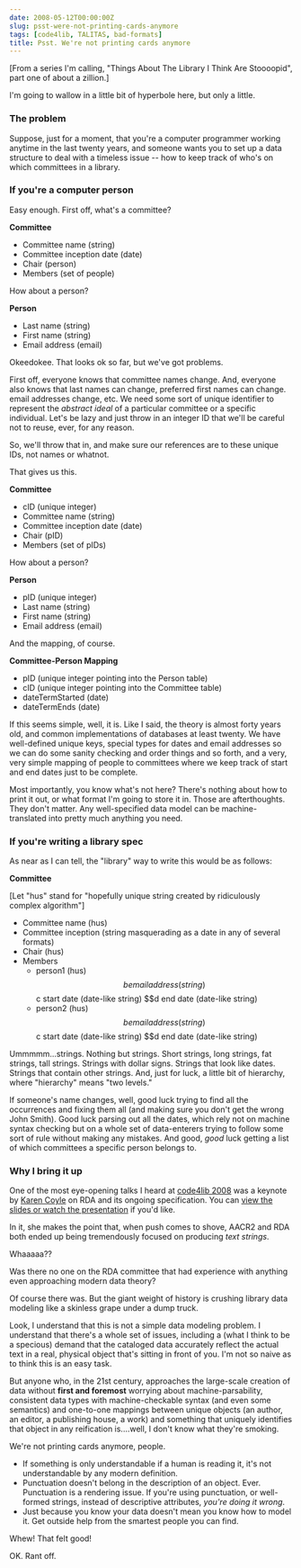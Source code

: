 ```yaml
---
date: 2008-05-12T00:00:00Z
slug: psst-were-not-printing-cards-anymore
tags: [code4lib, TALITAS, bad-formats]
title: Psst. We're not printing cards anymore
---
```


\[From a series I'm calling, "Things About The Library I Think Are Stoooopid", part one of about a zillion.\]

I'm going to wallow in a little bit of hyperbole here, but only a little.

### The problem

Suppose, just for a moment, that you're a computer programmer working anytime in the last twenty years, and someone wants you to set up a data structure to deal with a timeless issue -- how to keep track of who's on which committees in a library.

### If you're a computer person

Easy enough. First off, what's a committee?

**Committee**

 * Committee name (string)
 * Committee inception date (date)
 * Chair (person)
 * Members (set of people)

How about a person?

**Person**

 * Last name (string)
 * First name (string)
 * Email address (email)

Okeedokee. That looks ok so far, but we've got problems.

First off, everyone knows that committee names change. And, everyone also knows that last names can change, preferred first names can change. email addresses change, etc. We need some sort of unique identifier to represent the *abstract ideal* of a particular committee or a specific individual. Let's be lazy and just throw in an integer ID that we'll be careful not to reuse, ever, for any reason.

So, we'll throw that in, and make sure our references are to these unique IDs, not names or whatnot.

That gives us this.

**Committee**

 *  cID (unique integer)
 *  Committee name (string)
 *  Committee inception date (date)
 *  Chair (pID)
 *  Members (set of pIDs)

How about a person?

**Person**

 *  pID (unique integer)
 *  Last name (string)
 *  First name (string)
 *  Email address (email)

And the mapping, of course.

**Committee-Person Mapping**

 * pID (unique integer pointing into the Person table)
 * cID (unique integer pointing into the Committee table)
 * dateTermStarted (date)
 * dateTermEnds (date)


If this seems simple, well, it is. Like I said, the theory is almost forty years old, and common implementations of databases at least twenty. We have well-defined unique keys, special types for dates and email addresses so we can do some sanity checking and order things and so forth, and a very, very simple mapping of people to committees where we keep track of start and end dates just to be complete.

Most importantly, you know what's not here? There's nothing about how to print it out, or what format I'm going to store it in. Those are afterthoughts. They don't matter. Any well-specified data model can be machine-translated into pretty much anything you need.

### If you're writing a library spec

As near as I can tell, the "library" way to write this would be as follows:

**Committee**

\[Let "hus" stand for "hopefully unique string created by ridiculously complex algorithm"]

 * Committee name (hus)
 * Committee inception (string masquerading as a date in any of several formats)
 * Chair (hus)
 * Members
   * person1 (hus) $$b email address (string) $$c start date (date-like string) $$d end date (date-like string)
   * person2 (hus) $$b email address (string) $$c start date (date-like string) $$d end date (date-like string)

Ummmmm...strings. Nothing but strings. Short strings, long strings, fat strings, tall strings. Strings with dollar signs. Strings that look like dates. Strings that contain other strings. And, just for luck, a little bit of hierarchy, where "hierarchy" means "two levels."

If someone's name changes, well, good luck trying to find all the occurrences and fixing them all (and making sure you don't get the wrong John Smith). Good luck parsing out all the dates, which rely not on machine syntax checking but on a whole set of data-enterers trying to follow some sort of rule without making any mistakes. And good, *good* luck getting a list of which committees a specific person belongs to.

### Why I bring it up

One of the most eye-opening talks I heard at [code4lib 2008](http://www.code4lib.org/conference/2008/) was a keynote by [Karen Coyle](http://www.kcoyle.net/) on RDA and its ongoing specification. You can [view the slides or watch the presentation](http://www.code4lib.org/conference/2008/kcoyle) if you'd like.

In it, she makes the point that, when push comes to shove, AACR2 and RDA both ended up being tremendously focused on producing *text strings*.

Whaaaaa??

Was there no one on the RDA committee that had experience with anything even approaching modern data theory?

Of course there was. But the giant weight of history is crushing library data modeling like a skinless grape under a dump truck.

Look, I understand that this is not a simple data modeling problem. I understand that there's a whole set of issues, including a (what I think to be a specious) demand that the cataloged data accurately reflect the actual text in a real, physical object that's sitting in front of you. I'm not so naive as to think this is an easy task.

But anyone who, in the 21st century, approaches the large-scale creation of data without **first and foremost** worrying about machine-parsability, consistent data types with machine-checkable syntax (and even some semantics) and one-to-one mappings between unique objects (an author, an editor, a publishing house, a work) and something that uniquely identifies that object in any reification is....well, I don't know what they're smoking.

We're not printing cards anymore, people.

 * If something is only understandable if a human is reading it, it's not understandable by any modern definition.
 * Punctuation doesn't belong in the description of an object. Ever. Punctuation is a rendering issue. If you're using punctuation, or well-formed strings, instead of descriptive attributes, *you're doing it wrong*.
 * Just because you know your data doesn't mean you know how to model it. Get outside help from the smartest people you can find.

Whew! That felt good!

OK. Rant off.
